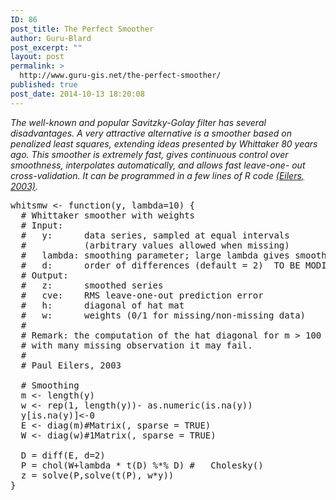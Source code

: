 ```yaml
---
ID: 86
post_title: The Perfect Smoother
author: Guru-Blard
post_excerpt: ""
layout: post
permalink: >
  http://www.guru-gis.net/the-perfect-smoother/
published: true
post_date: 2014-10-13 18:20:08
---
```

<em>The well-known and popular Savitzky-Golay filter has several disadvantages. A very attractive alternative is a smoother based on penalized least squares, extending ideas presented by Whittaker 80 years ago. This smoother is extremely fast, gives continuous control over smoothness, interpolates automatically, and allows fast leave-one- out cross-validation. It can be programmed in a few lines of R code <a href="http://pubs.acs.org/doi/pdf/10.1021/ac034173t" title="A Perfect Smoother" target="_blank"> (Eilers, 2003)</a>. </em>

<pre lang="rsplus">
whitsmw <- function(y, lambda=10) {
  # Whittaker smoother with weights
  # Input:
  #   y:      data series, sampled at equal intervals
  #           (arbitrary values allowed when missing)
  #   lambda: smoothing parameter; large lambda gives smoother result
  #   d:      order of differences (default = 2)  TO BE MODIFIED IN THE FUNCTION
  # Output:
  #   z:      smoothed series
  #   cve:    RMS leave-one-out prediction error
  #   h:      diagonal of hat mat
  #   w:      weights (0/1 for missing/non-missing data)
  #
  # Remark: the computation of the hat diagonal for m > 100 is experimental;
  # with many missing observation it may fail.
  #
  # Paul Eilers, 2003
  
  # Smoothing
  m <- length(y)
  w <- rep(1, length(y))- as.numeric(is.na(y))
  y[is.na(y)]<-0
  E <- diag(m)#Matrix(, sparse = TRUE)
  W <- diag(w)#1Matrix(, sparse = TRUE)
  
  D = diff(E, d=2)
  P = chol(W+lambda * t(D) %*% D) #   Cholesky()
  z = solve(P,solve(t(P), w*y))
}
</pre>

<!--more-->